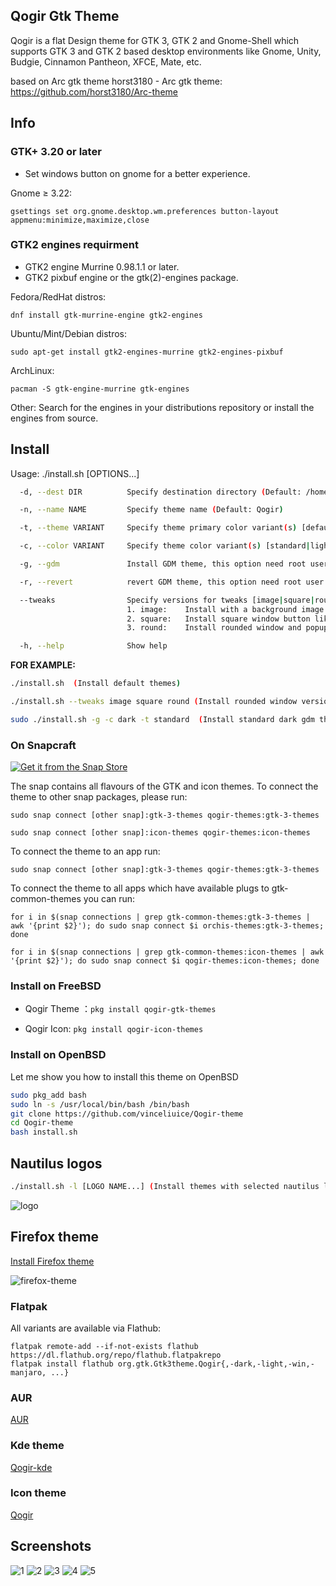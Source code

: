 ## Qogir Gtk Theme

Qogir is a flat Design theme for GTK 3, GTK 2 and Gnome-Shell which supports GTK 3 and GTK 2 based desktop environments like Gnome, Unity, Budgie, Cinnamon Pantheon, XFCE, Mate, etc.

based on Arc gtk theme
horst3180 - Arc gtk theme: https://github.com/horst3180/Arc-theme

## Info

### GTK+ 3.20 or later
- Set windows button on gnome for a better experience.

Gnome ≥ 3.22:

    gsettings set org.gnome.desktop.wm.preferences button-layout appmenu:minimize,maximize,close


### GTK2 engines requirment
- GTK2 engine Murrine 0.98.1.1 or later.
- GTK2 pixbuf engine or the gtk(2)-engines package.

Fedora/RedHat distros:

    dnf install gtk-murrine-engine gtk2-engines

Ubuntu/Mint/Debian distros:

    sudo apt-get install gtk2-engines-murrine gtk2-engines-pixbuf

ArchLinux:

    pacman -S gtk-engine-murrine gtk-engines

Other:
Search for the engines in your distributions repository or install the engines from source.

## Install

Usage:  ./install.sh  [OPTIONS...]

```sh
  -d, --dest DIR          Specify destination directory (Default: /home/vince/.themes)

  -n, --name NAME         Specify theme name (Default: Qogir)

  -t, --theme VARIANT     Specify theme primary color variant(s) [default|manjaro|ubuntu|all] (Default: blue color)

  -c, --color VARIANT     Specify theme color variant(s) [standard|light|dark] (Default: All variants)

  -g, --gdm               Install GDM theme, this option need root user authority! please run this with sudo

  -r, --revert            revert GDM theme, this option need root user authority! please run this with sudo

  --tweaks                Specify versions for tweaks [image|square|round] (options can mix use)
                          1. image:    Install with a background image on (Nautilus/Nemo)
                          2. square:   Install square window button like Windows 10
                          3. round:    Install rounded window and popup/menu version

  -h, --help              Show help

```

**FOR EXAMPLE:**
```sh
./install.sh  (Install default themes)
```

```sh
./install.sh --tweaks image square round (Install rounded window version with square window button and nautilus background image)
```

```sh
sudo ./install.sh -g -c dark -t standard  (Install standard dark gdm theme)
```

### On Snapcraft

<a href="https://snapcraft.io/qogir-themes">
<img alt="Get it from the Snap Store" src="https://snapcraft.io/static/images/badges/en/snap-store-black.svg" />
</a>

The snap contains all flavours of the GTK and icon themes. To connect the theme to other snap packages, please run:

```
sudo snap connect [other snap]:gtk-3-themes qogir-themes:gtk-3-themes
```

```
sudo snap connect [other snap]:icon-themes qogir-themes:icon-themes
```

To connect the theme to an app run:
```
sudo snap connect [other snap]:gtk-3-themes qogir-themes:gtk-3-themes
```
To connect the theme to all apps which have available plugs to gtk-common-themes you can run:
```
for i in $(snap connections | grep gtk-common-themes:gtk-3-themes | awk '{print $2}'); do sudo snap connect $i orchis-themes:gtk-3-themes; done
```
```
for i in $(snap connections | grep gtk-common-themes:icon-themes | awk '{print $2}'); do sudo snap connect $i qogir-themes:icon-themes; done
```

### Install on FreeBSD

- Qogir Theme ：`pkg install qogir-gtk-themes`

- Qogir Icon: `pkg install qogir-icon-themes`

### Install on OpenBSD

Let me show you how to install this theme on OpenBSD

```sh
sudo pkg_add bash
sudo ln -s /usr/local/bin/bash /bin/bash
git clone https://github.com/vinceliuice/Qogir-theme
cd Qogir-theme
bash install.sh
```

## Nautilus logos
```sh
./install.sh -l [LOGO NAME...] (Install themes with selected nautilus logo)
```

![logo](https://github.com/vinceliuice/Qogir-theme/blob/images/logos.png?raw=true)

## Firefox theme
[Install Firefox theme](src/firefox)

![firefox-theme](src/firefox/preview.png?raw=true)

### Flatpak

All variants are available via Flathub:

```
flatpak remote-add --if-not-exists flathub https://dl.flathub.org/repo/flathub.flatpakrepo
flatpak install flathub org.gtk.Gtk3theme.Qogir{,-dark,-light,-win,-manjaro, ...}
```
### AUR
[AUR](https://aur.archlinux.org/packages/qogir-gtk-theme/)

### Kde theme
[Qogir-kde](https://github.com/vinceliuice/Qogir-kde)

### Icon theme
[Qogir](https://github.com/vinceliuice/Qogir-icon-theme)

## Screenshots
![1](https://github.com/vinceliuice/Qogir-theme/blob/images/screenshots/screenshot01.png?raw=true)
![2](https://github.com/vinceliuice/Qogir-theme/blob/images/screenshots/screenshot02.png?raw=true)
![3](https://github.com/vinceliuice/Qogir-theme/blob/images/screenshots/screenshot03.png?raw=true)
![4](https://github.com/vinceliuice/Qogir-theme/blob/images/screenshots/screenshot04.png?raw=true)
![5](https://github.com/vinceliuice/Qogir-theme/blob/images/screenshots/screenshot05.png?raw=true)

